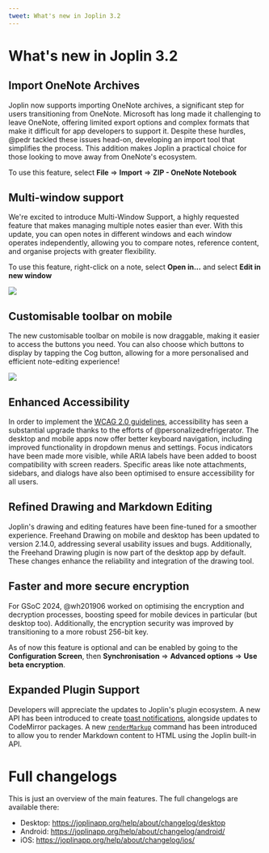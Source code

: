```yaml
---
tweet: What's new in Joplin 3.2
---
```


# What's new in Joplin 3.2

## Import OneNote Archives

Joplin now supports importing OneNote archives, a significant step for users transitioning from OneNote. Microsoft has long made it challenging to leave OneNote, offering limited export options and complex formats that make it difficult for app developers to support it. Despite these hurdles, @pedr tackled these issues head-on, developing an import tool that simplifies the process. This addition makes Joplin a practical choice for those looking to move away from OneNote's ecosystem.

To use this feature, select **File** => **Import** => **ZIP - OneNote Notebook**

## Multi-window support

We're excited to introduce Multi-Window Support, a highly requested feature that makes managing multiple notes easier than ever. With this update, you can open notes in different windows and each window operates independently, allowing you to compare notes, reference content, and organise projects with greater flexibility.

To use this feature, right-click on a note, select **Open in...** and select **Edit in new window**

![](https://raw.githubusercontent.com/laurent22/joplin/dev/Assets/WebsiteAssets/images/news/20250114-multi-window.png)

## Customisable toolbar on mobile

The new customisable toolbar on mobile is now draggable, making it easier to access the buttons you need. You can also choose which buttons to display by tapping the Cog button, allowing for a more personalised and efficient note-editing experience!

![](https://raw.githubusercontent.com/laurent22/joplin/dev/Assets/WebsiteAssets/images/news/20250114-mobile-toolbar.png)

## Enhanced Accessibility

In order to implement the [WCAG 2.0 guidelines](https://www.w3.org/TR/WCAG20/), accessibility has seen a substantial upgrade thanks to the efforts of @personalizedrefrigerator. The desktop and mobile apps now offer better keyboard navigation, including improved functionality in dropdown menus and settings. Focus indicators have been made more visible, while ARIA labels have been added to boost compatibility with screen readers. Specific areas like note attachments, sidebars, and dialogs have also been optimised to ensure accessibility for all users.

## Refined Drawing and Markdown Editing

Joplin's drawing and editing features have been fine-tuned for a smoother experience. Freehand Drawing on mobile and desktop has been updated to version 2.14.0, addressing several usability issues and bugs. Additionally, the Freehand Drawing plugin is now part of the desktop app by default. These changes enhance the reliability and integration of the drawing tool.

## Faster and more secure encryption

For GSoC 2024, @wh201906 worked on optimising the encryption and decryption processes, boosting speed for mobile devices in particular (but desktop too). Additionally, the encryption security was improved by transitioning to a more robust 256-bit key.

As of now this feature is optional and can be enabled by going to the **Configuration Screen**, then **Synchronisation** => **Advanced options** => **Use beta encryption**.

## Expanded Plugin Support

Developers will appreciate the updates to Joplin's plugin ecosystem. A new API has been introduced to create [toast notifications](https://joplinapp.org/api/references/plugin_api/classes/joplinviewsdialogs.html#showtoast), alongside updates to CodeMirror packages. A new [`renderMarkup`](https://github.com/laurent22/joplin/blob/5ee8a9a45493683c72a36b52e1460b5acdd4f1ac/packages/lib/commands/renderMarkup.ts#L23) command has been introduced to allow you to render Markdown content to HTML using the Joplin built-in API.

# Full changelogs

This is just an overview of the main features. The full changelogs are available there:

- Desktop: https://joplinapp.org/help/about/changelog/desktop
- Android: https://joplinapp.org/help/about/changelog/android/
- iOS: https://joplinapp.org/help/about/changelog/ios/